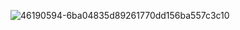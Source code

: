 ![46190594-6ba04835d89261770dd156ba557c3c10](https://github.com/ShivamWadkar15/Karunya-GDSC/assets/104288240/8c5e2a00-b15f-42a3-a91b-1349e181bd59)
